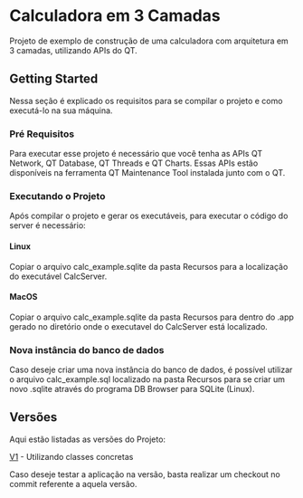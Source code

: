 # Calculadora em 3 Camadas

Projeto de exemplo de construção de uma calculadora com arquitetura em 3 camadas, utilizando APIs do QT. 

## Getting Started

Nessa seção é explicado os requisitos para se compilar o projeto e como executá-lo na sua máquina.

### Pré Requisitos

Para executar esse projeto é necessário que você tenha as APIs QT Network, QT Database, QT Threads e QT Charts.
Essas APIs estão disponíveis na ferramenta QT Maintenance Tool instalada junto com o QT.

### Executando o Projeto

Após compilar o projeto e gerar os executáveis, para executar o código do server é necessário:

#### Linux
Copiar o arquivo calc_example.sqlite da pasta Recursos para a localização do executável CalcServer. 

#### MacOS
Copiar o arquivo calc_example.sqlite da pasta Recursos para dentro do .app gerado no diretório onde o executavel do CalcServer está localizado.

### Nova instância do banco de dados

Caso deseje criar uma nova instância do banco de dados, é possível utilizar o arquivo calc_example.sql localizado na pasta Recursos para se criar um novo .sqlite através do programa DB Browser para SQLite (Linux).

## Versões

Aqui estão listadas as versões do Projeto:

[V1](https://bitbucket.org/KellerBreno/calculadora/commits/tag/V1) - Utilizando classes concretas

Caso deseje testar a aplicação na versão, basta realizar um checkout no commit referente a aquela versão.